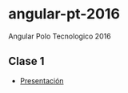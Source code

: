 # angular-pt-2016
Angular Polo Tecnologico 2016

## Clase 1

- [Presentación](http://cortezcristian.com/angular-talk/#/)
